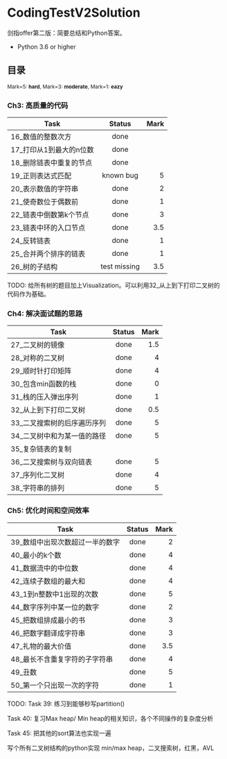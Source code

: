 # CodingTestV2Solution
剑指offer第二版：简要总结和Python答案。
- Python 3.6 or higher

## 目录

<sub>Mark=5: **hard**, Mark=3: **moderate**, Mark=1: **eazy**</sub>

### Ch3: 高质量的代码

| Task                                         | Status          | Mark  |
| -------------|:-------------:| -----:|
| 16_数值的整数次方                  | done              | |
| 17_打印从1到最大的n位数       | done              | |
| 18_删除链表中重复的节点       | done               | |
| 19_正则表达式匹配                  | known bug     | 5 |
| 20_表示数值的字符串               | done              | 2 |
| 21_使奇数位于偶数前              | done              | 1 |
| 22_链表中倒数第k个节点         | done              | 3 |
| 23_链表中环的入口节点           | done              | 3.5 |
| 24_反转链表                             | done              | 1 |
| 25_合并两个排序的链表           | done              | 1 |
| 26_树的子结构                         | test missing   | 3.5 |

TODO: 给所有树的题目加上Visualization。可以利用32_从上到下打印二叉树的代码作为基础。

### Ch4: 解决面试题的思路

| Task                                         | Status          | Mark  |
| -------------|:-------------:| -----:|
| 27_二叉树的镜像                    | done              | 1.5 |
| 28_对称的二叉树                    | done              | 4 |
| 29_顺时针打印矩阵                | done              | 4 |
| 30_包含min函数的栈               | done              | 0 |
| 31_栈的压入弹出序列              | done             |  1 |
| 32_从上到下打印二叉树          | done              | 0.5 |
| 33_二叉搜索树的后序遍历序列        | done              | 5 |
| 34_二叉树中和为某一值的路径        | done              | 5 |
| 35_复杂链表的复制                          |                       |   |
| 36_二叉搜索树与双向链表               | done              | 5 |
| 37_序列化二叉树                             | done              | 4 |
| 38_字符串的排列                             | done              | 5 |

### Ch5: 优化时间和空间效率

| Task                                         | Status          | Mark  |
| -------------|:-------------:| -----:|
| 39_数组中出现次数超过一半的数字      | done              | 2  |
| 40_最小的k个数                                    | done              | 4  |
| 41_数据流中的中位数                           | done              | 4  |
| 42_连续子数组的最大和                        | done             | 4  |
| 43_1到n整数中1出现的次数                  | done             | 5  |
| 44_数字序列中某一位的数字                | done             | 2  |
| 45_把数组排成最小的书                        | done             | 3  |
| 46_把数字翻译成字符串                        | done             | 3  |
| 47_礼物的最大价值                               | done             | 3.5  |
| 48_最长不含重复字符的子字符串          | done             | 4  |
| 49_丑数                                                  | done             | 5  |
| 50_第一个只出现一次的字符                 | done             | 1  |

TODO: 
Task 39: 练习到能够秒写partition()

Task 40: 复习Max heap/ Min heap的相关知识，各个不同操作的复杂度分析

Task 45: 把其他的sort算法也实现一遍

写个所有二叉树结构的python实现 min/max heap，二叉搜索树，红黑，AVL
